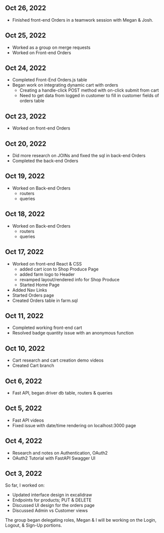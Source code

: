 ## Oct 26, 2022
* Finished front-end Orders in a teamwork session with Megan & Josh.

## Oct 25, 2022
* Worked as a group on merge requests
* Worked on Front-end Orders 

## Oct 24, 2022
* Completed Front-End Orders.js table
* Began work on integrating dynamic cart with orders
  * Creating a handle-click POST method with on-click submit from cart
  * Need to get data from logged in customer to fill in customer fields of orders table 
  
## Oct 23, 2022
* Worked on front-end Orders

## Oct 20, 2022
* Did more research on JOINs and fixed the sql in back-end Orders
* Completed the back-end Orders

## Oct 19, 2022
* Worked on Back-end Orders
  * routers
  * queries
  
## Oct 18, 2022
* Worked on Back-end Orders
  * routers
  * queries

## Oct 17, 2022
* Worked on front-end React & CSS
  * added cart icon to Shop Produce Page
  * added farm logo to Header
  * revamped layout/rendered info for Shop Produce
  * Started Home Page
* Added Nav Links
* Started Orders page
* Created Orders table in farm.sql

## Oct 11, 2022
* Completed working front-end cart
* Resolved badge quantity issue with an anonymous function

## Oct 10, 2022
* Cart research and cart creation demo videos
* Created Cart branch

## Oct 6, 2022
* Fast API, began driver db table, routers & queries

## Oct 5, 2022
* Fast API videos
* Fixed issue with date/time rendering on localhost:3000 page

## Oct 4, 2022

* Research and notes on Authentication, OAuth2
* OAuth2 Tutorial with FastAPI Swagger UI

## Oct 3, 2022

So far, I worked on:

* Updated interface design in excalidraw
* Endpoints for products; PUT & DELETE
* Discussed UI design for the orders page
* Discussed Admin vs Customer views
  
The group began delegating roles, Megan & I will be working on the Login, Logout, & Sign-Up portions.
